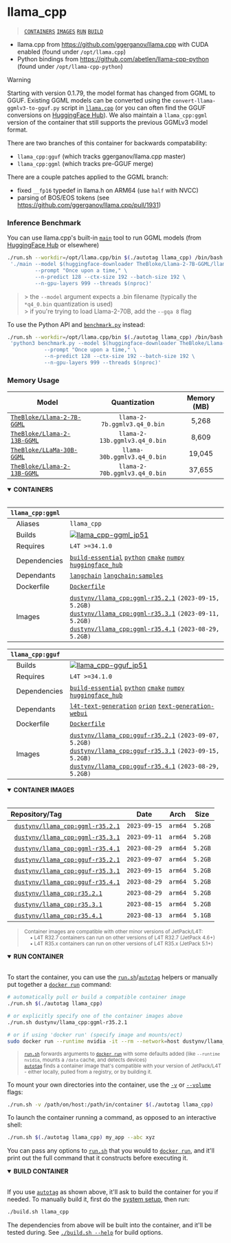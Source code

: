 # llama_cpp

> [`CONTAINERS`](#user-content-containers) [`IMAGES`](#user-content-images) [`RUN`](#user-content-run) [`BUILD`](#user-content-build)


* llama.cpp from https://github.com/ggerganov/llama.cpp with CUDA enabled (found under `/opt/llama.cpp`)
* Python bindings from https://github.com/abetlen/llama-cpp-python (found under `/opt/llama-cpp-python`)

> [!WARNING]  
> Starting with version 0.1.79, the model format has changed from GGML to GGUF.  Existing GGML models can be converted using the `convert-llama-ggmlv3-to-gguf.py` script in [`llama.cpp`](https://github.com/ggerganov/llama.cpp) (or you can often find the GGUF conversions on [HuggingFace Hub](https://huggingface.co/models?search=GGUF)).  We also maintain a `llama_cpp:ggml` version of the container that still supports the previous GGMLv3 model format.

There are two branches of this container for backwards compatability:

* `llama_cpp:gguf` (which tracks ggerganov/llama.cpp master)
* `llama_cpp:ggml` (which tracks pre-GGUF merge)

There are a couple patches applied to the GGML branch:

* fixed `__fp16` typedef in llama.h on ARM64 (use `half` with NVCC)
* parsing of BOS/EOS tokens (see https://github.com/ggerganov/llama.cpp/pull/1931)

### Inference Benchmark

You can use llama.cpp's built-in [`main`](https://github.com/ggerganov/llama.cpp/tree/master/examples/main) tool to run GGML models (from [HuggingFace Hub](https://huggingface.co/models?search=ggml) or elsewhere)

```bash
./run.sh --workdir=/opt/llama.cpp/bin $(./autotag llama_cpp) /bin/bash -c \
 './main --model $(huggingface-downloader TheBloke/Llama-2-7B-GGML/llama-2-7b.ggmlv3.q4_0.bin) \
         --prompt "Once upon a time," \
         --n-predict 128 --ctx-size 192 --batch-size 192 \
         --n-gpu-layers 999 --threads $(nproc)'
```

> &gt; the `--model` argument expects a .bin filename (typically the `*q4_0.bin` quantization is used) <br>
> &gt; if you're trying to load Llama-2-70B, add the `--gqa 8` flag

To use the Python API and [`benchmark.py`](/packages/llm/llama_cpp/benchmark.py) instead:

```bash
./run.sh --workdir=/opt/llama.cpp/bin $(./autotag llama_cpp) /bin/bash -c \
 'python3 benchmark.py --model $(huggingface-downloader TheBloke/Llama-2-7B-GGML/llama-2-7b.ggmlv3.q4_0.bin) \
            --prompt "Once upon a time," \
            --n-predict 128 --ctx-size 192 --batch-size 192 \
            --n-gpu-layers 999 --threads $(nproc)'
```

### Memory Usage

| Model                                                                           |          Quantization         | Memory (MB) |
|---------------------------------------------------------------------------------|:-----------------------------:|:-----------:|
| [`TheBloke/Llama-2-7B-GGML`](https://huggingface.co/TheBloke/Llama-2-7B-GGML)   |  `llama-2-7b.ggmlv3.q4_0.bin` |    5,268    |
| [`TheBloke/Llama-2-13B-GGML`](https://huggingface.co/TheBloke/Llama-2-13B-GGML) | `llama-2-13b.ggmlv3.q4_0.bin` |    8,609    |
| [`TheBloke/LLaMa-30B-GGML`](https://huggingface.co/TheBloke/LLaMa-30B-GGML)     | `llama-30b.ggmlv3.q4_0.bin`   |    19,045   |
| [`TheBloke/Llama-2-13B-GGML`](https://huggingface.co/TheBloke/Llama-2-70B-GGML) | `llama-2-70b.ggmlv3.q4_0.bin` |    37,655   |

<details open>
<summary><b><a id="containers">CONTAINERS</a></b></summary>
<br>

| **`llama_cpp:ggml`** | |
| :-- | :-- |
| &nbsp;&nbsp;&nbsp;Aliases | `llama_cpp` |
| &nbsp;&nbsp;&nbsp;Builds | [![`llama_cpp-ggml_jp51`](https://img.shields.io/github/actions/workflow/status/dusty-nv/jetson-containers/llama_cpp-ggml_jp51.yml?label=llama_cpp-ggml:jp51)](https://github.com/dusty-nv/jetson-containers/actions/workflows/llama_cpp-ggml_jp51.yml) |
| &nbsp;&nbsp;&nbsp;Requires | `L4T >=34.1.0` |
| &nbsp;&nbsp;&nbsp;Dependencies | [`build-essential`](/packages/build-essential) [`python`](/packages/python) [`cmake`](/packages/cmake/cmake_pip) [`numpy`](/packages/numpy) [`huggingface_hub`](/packages/llm/huggingface_hub) |
| &nbsp;&nbsp;&nbsp;Dependants | [`langchain`](/packages/llm/langchain) [`langchain:samples`](/packages/llm/langchain) |
| &nbsp;&nbsp;&nbsp;Dockerfile | [`Dockerfile`](Dockerfile) |
| &nbsp;&nbsp;&nbsp;Images | [`dustynv/llama_cpp:ggml-r35.2.1`](https://hub.docker.com/r/dustynv/llama_cpp/tags) `(2023-09-15, 5.2GB)`<br>[`dustynv/llama_cpp:ggml-r35.3.1`](https://hub.docker.com/r/dustynv/llama_cpp/tags) `(2023-09-11, 5.2GB)`<br>[`dustynv/llama_cpp:ggml-r35.4.1`](https://hub.docker.com/r/dustynv/llama_cpp/tags) `(2023-08-29, 5.2GB)` |

| **`llama_cpp:gguf`** | |
| :-- | :-- |
| &nbsp;&nbsp;&nbsp;Builds | [![`llama_cpp-gguf_jp51`](https://img.shields.io/github/actions/workflow/status/dusty-nv/jetson-containers/llama_cpp-gguf_jp51.yml?label=llama_cpp-gguf:jp51)](https://github.com/dusty-nv/jetson-containers/actions/workflows/llama_cpp-gguf_jp51.yml) |
| &nbsp;&nbsp;&nbsp;Requires | `L4T >=34.1.0` |
| &nbsp;&nbsp;&nbsp;Dependencies | [`build-essential`](/packages/build-essential) [`python`](/packages/python) [`cmake`](/packages/cmake/cmake_pip) [`numpy`](/packages/numpy) [`huggingface_hub`](/packages/llm/huggingface_hub) |
| &nbsp;&nbsp;&nbsp;Dependants | [`l4t-text-generation`](/packages/l4t/l4t-text-generation) [`orion`](/packages/llm/orion) [`text-generation-webui`](/packages/llm/text-generation-webui) |
| &nbsp;&nbsp;&nbsp;Dockerfile | [`Dockerfile`](Dockerfile) |
| &nbsp;&nbsp;&nbsp;Images | [`dustynv/llama_cpp:gguf-r35.2.1`](https://hub.docker.com/r/dustynv/llama_cpp/tags) `(2023-09-07, 5.2GB)`<br>[`dustynv/llama_cpp:gguf-r35.3.1`](https://hub.docker.com/r/dustynv/llama_cpp/tags) `(2023-09-15, 5.2GB)`<br>[`dustynv/llama_cpp:gguf-r35.4.1`](https://hub.docker.com/r/dustynv/llama_cpp/tags) `(2023-08-29, 5.2GB)` |

</details>

<details open>
<summary><b><a id="images">CONTAINER IMAGES</a></b></summary>
<br>

| Repository/Tag | Date | Arch | Size |
| :-- | :--: | :--: | :--: |
| &nbsp;&nbsp;[`dustynv/llama_cpp:ggml-r35.2.1`](https://hub.docker.com/r/dustynv/llama_cpp/tags) | `2023-09-15` | `arm64` | `5.2GB` |
| &nbsp;&nbsp;[`dustynv/llama_cpp:ggml-r35.3.1`](https://hub.docker.com/r/dustynv/llama_cpp/tags) | `2023-09-11` | `arm64` | `5.2GB` |
| &nbsp;&nbsp;[`dustynv/llama_cpp:ggml-r35.4.1`](https://hub.docker.com/r/dustynv/llama_cpp/tags) | `2023-08-29` | `arm64` | `5.2GB` |
| &nbsp;&nbsp;[`dustynv/llama_cpp:gguf-r35.2.1`](https://hub.docker.com/r/dustynv/llama_cpp/tags) | `2023-09-07` | `arm64` | `5.2GB` |
| &nbsp;&nbsp;[`dustynv/llama_cpp:gguf-r35.3.1`](https://hub.docker.com/r/dustynv/llama_cpp/tags) | `2023-09-15` | `arm64` | `5.2GB` |
| &nbsp;&nbsp;[`dustynv/llama_cpp:gguf-r35.4.1`](https://hub.docker.com/r/dustynv/llama_cpp/tags) | `2023-08-29` | `arm64` | `5.2GB` |
| &nbsp;&nbsp;[`dustynv/llama_cpp:r35.2.1`](https://hub.docker.com/r/dustynv/llama_cpp/tags) | `2023-08-29` | `arm64` | `5.2GB` |
| &nbsp;&nbsp;[`dustynv/llama_cpp:r35.3.1`](https://hub.docker.com/r/dustynv/llama_cpp/tags) | `2023-08-15` | `arm64` | `5.2GB` |
| &nbsp;&nbsp;[`dustynv/llama_cpp:r35.4.1`](https://hub.docker.com/r/dustynv/llama_cpp/tags) | `2023-08-13` | `arm64` | `5.1GB` |

> <sub>Container images are compatible with other minor versions of JetPack/L4T:</sub><br>
> <sub>&nbsp;&nbsp;&nbsp;&nbsp;• L4T R32.7 containers can run on other versions of L4T R32.7 (JetPack 4.6+)</sub><br>
> <sub>&nbsp;&nbsp;&nbsp;&nbsp;• L4T R35.x containers can run on other versions of L4T R35.x (JetPack 5.1+)</sub><br>
</details>

<details open>
<summary><b><a id="run">RUN CONTAINER</a></b></summary>
<br>

To start the container, you can use the [`run.sh`](/docs/run.md)/[`autotag`](/docs/run.md#autotag) helpers or manually put together a [`docker run`](https://docs.docker.com/engine/reference/commandline/run/) command:
```bash
# automatically pull or build a compatible container image
./run.sh $(./autotag llama_cpp)

# or explicitly specify one of the container images above
./run.sh dustynv/llama_cpp:ggml-r35.2.1

# or if using 'docker run' (specify image and mounts/ect)
sudo docker run --runtime nvidia -it --rm --network=host dustynv/llama_cpp:ggml-r35.2.1
```
> <sup>[`run.sh`](/docs/run.md) forwards arguments to [`docker run`](https://docs.docker.com/engine/reference/commandline/run/) with some defaults added (like `--runtime nvidia`, mounts a `/data` cache, and detects devices)</sup><br>
> <sup>[`autotag`](/docs/run.md#autotag) finds a container image that's compatible with your version of JetPack/L4T - either locally, pulled from a registry, or by building it.</sup>

To mount your own directories into the container, use the [`-v`](https://docs.docker.com/engine/reference/commandline/run/#volume) or [`--volume`](https://docs.docker.com/engine/reference/commandline/run/#volume) flags:
```bash
./run.sh -v /path/on/host:/path/in/container $(./autotag llama_cpp)
```
To launch the container running a command, as opposed to an interactive shell:
```bash
./run.sh $(./autotag llama_cpp) my_app --abc xyz
```
You can pass any options to [`run.sh`](/docs/run.md) that you would to [`docker run`](https://docs.docker.com/engine/reference/commandline/run/), and it'll print out the full command that it constructs before executing it.
</details>
<details open>
<summary><b><a id="build">BUILD CONTAINER</b></summary>
<br>

If you use [`autotag`](/docs/run.md#autotag) as shown above, it'll ask to build the container for you if needed.  To manually build it, first do the [system setup](/docs/setup.md), then run:
```bash
./build.sh llama_cpp
```
The dependencies from above will be built into the container, and it'll be tested during.  See [`./build.sh --help`](/jetson_containers/build.py) for build options.
</details>

